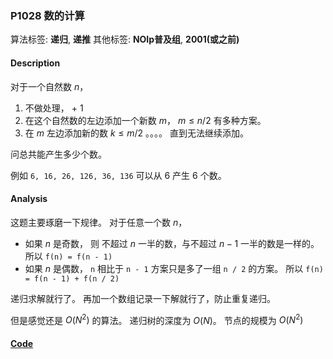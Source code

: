 ### P1028 数的计算

算法标签: **递归**, **递推**
其他标签: **NOIp普及组**, **2001(或之前)**


#### Description

对于一个自然数 $n$，

1. 不做处理， + 1
2. 在这个自然数的左边添加一个新数 $m$， $m \leq n / 2$ 有多种方案。
3. 在 $m$ 左边添加新的数 $k \leq m / 2$ 。。。。 直到无法继续添加。

问总共能产生多少个数。

例如 `6, 16, 26, 126, 36, 136` 可以从 6 产生 6 个数。

#### Analysis

这题主要琢磨一下规律。 对于任意一个数 $n$，

- 如果 $n$ 是奇数， 则 不超过 $n$ 一半的数，与不超过 $n -1$ 一半的数是一样的。 所以 `f(n) = f(n - 1)`
- 如果 $n$ 是偶数， `n` 相比于 `n - 1` 方案只是多了一组 `n / 2` 的方案。 所以 `f(n) = f(n - 1) + f(n / 2)`

递归求解就行了。 再加一个数组记录一下解就行了，防止重复递归。

但是感觉还是 $O(N^2)$ 的算法。 递归树的深度为 $O(N)$。 节点的规模为 $O(N^2)$

#### [Code](../cpp/p1028.cpp)
